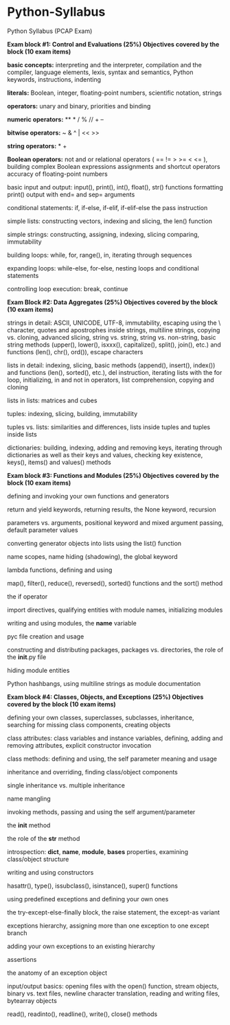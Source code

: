 # Python-Syllabus
Python Syllabus (PCAP Exam)

**Exam block #1: Control and Evaluations (25%)
Objectives covered by the block (10 exam items)**

**basic concepts:** interpreting and the interpreter, compilation and the compiler, language elements, lexis, syntax and semantics, Python keywords, instructions, indenting

**literals:** Boolean, integer, floating-point numbers, scientific notation, strings

**operators:** unary and binary, priorities and binding

**numeric operators:** ** * / % // + –

**bitwise operators:** ~ & ^ | << >>

**string operators:** * +

**Boolean operators:** not and or relational operators ( == != > >= < <= ), building complex Boolean expressions assignments and shortcut operators
accuracy of floating-point numbers

basic input and output: input(), print(), int(), float(), str() functions
formatting print() output with end= and sep= arguments

conditional statements: if, if-else, if-elif, if-elif-else
the pass instruction

simple lists: constructing vectors, indexing and slicing, the len() function

simple strings: constructing, assigning, indexing, slicing comparing, immutability

building loops: while, for, range(), in, iterating through sequences

expanding loops: while-else, for-else, nesting loops and conditional statements

controlling loop execution: break, continue


**Exam Block #2: Data Aggregates (25%)
Objectives covered by the block (10 exam items)**

strings in detail: ASCII, UNICODE, UTF-8, immutability, escaping using the \ character, quotes and apostrophes inside strings, multiline strings, copying vs. cloning, advanced slicing, string vs. string, string vs. non-string, basic string methods (upper(), lower(), isxxx(), capitalize(), split(), join(), etc.) and functions (len(), chr(), ord()), escape characters

lists in detail: indexing, slicing, basic methods (append(), insert(), index()) and functions (len(), sorted(), etc.), del instruction, iterating lists with the for loop, initializing, in and not in operators, list comprehension, copying and cloning

lists in lists: matrices and cubes

tuples: indexing, slicing, building, immutability

tuples vs. lists: similarities and differences, lists inside tuples and tuples inside lists

dictionaries: building, indexing, adding and removing keys, iterating through dictionaries as well as their keys and values, checking key existence, keys(), items() and values() methods


**Exam block #3: Functions and Modules (25%)
Objectives covered by the block (10 exam items)**

defining and invoking your own functions and generators

return and yield keywords, returning results, the None keyword, recursion

parameters vs. arguments, positional keyword and mixed argument passing, default parameter values

converting generator objects into lists using the list() function

name scopes, name hiding (shadowing), the global keyword

lambda functions, defining and using

map(), filter(), reduce(), reversed(), sorted() functions and the sort() method

the if operator

import directives, qualifying entities with module names, initializing modules

writing and using modules, the __name__ variable

pyc file creation and usage

constructing and distributing packages, packages vs. directories, the role of the __init__.py file

hiding module entities

Python hashbangs, using multiline strings as module documentation


**Exam block #4: Classes, Objects, and Exceptions (25%)
Objectives covered by the block (10 exam items)**

defining your own classes, superclasses, subclasses, inheritance, searching for missing class components, creating objects

class attributes: class variables and instance variables, defining, adding and removing attributes, explicit constructor invocation

class methods: defining and using, the self parameter meaning and usage

inheritance and overriding, finding class/object components

single inheritance vs. multiple inheritance

name mangling

invoking methods, passing and using the self argument/parameter

the __init__ method

the role of the __str__ method

introspection: __dict__, __name__, __module__, __bases__ properties, examining class/object structure

writing and using constructors

hasattr(), type(), issubclass(), isinstance(), super() functions

using predefined exceptions and defining your own ones

the try-except-else-finally block, the raise statement, the except-as variant

exceptions hierarchy, assigning more than one exception to one except branch

adding your own exceptions to an existing hierarchy

assertions

the anatomy of an exception object

input/output basics: opening files with the open() function, stream objects, binary vs. text files, newline character translation, reading and writing files, bytearray objects

read(), readinto(), readline(), write(), close() methods

